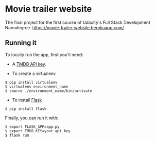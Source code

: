 Movie trailer website
=====================

The final project for the first course of Udacity's Full Stack Development Nanodegree.
https://movie-trailer-website.herokuapp.com/

Running it
----------

To locally run the app, first you'll need:

- A [TMDB API key](https://www.themoviedb.org/documentation/api).

-  To create a virtualenv
```
$ pip install virtualenv
$ virtualenv environment_name
$ source ./environment_name/bin/activate
```

-  To install [Flask](http://flask.pocoo.org/)
```
$ pip install flask
```

Finally, you can run it with:

```
$ export FLASK_APP=app.py
$ export TMDB_KEY=your_api_key
$ flask run
```
